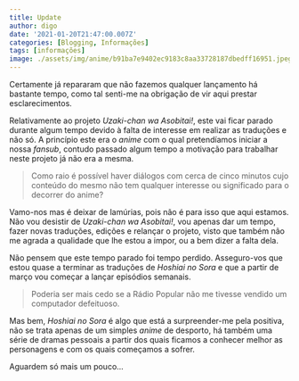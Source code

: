 ```yaml
---
title: Update
author: digo
date: '2021-01-20T21:47:00.007Z'
categories: [Blogging, Informações]
tags: [informações]
image: ./assets/img/anime/b91ba7e9402ec9183c8aa33728187dbedff16951.jpeg
---
```


Certamente já repararam que não fazemos qualquer lançamento há bastante tempo, como tal senti-me na obrigação de vir aqui prestar esclarecimentos.

Relativamente ao projeto *Uzaki-chan wa Asobitai!*, este vai ficar parado durante algum tempo devido à falta de interesse em realizar as traduções e não só. A princípio este era o *anime* com o qual pretendíamos iniciar a nossa *fansub*, contudo passado algum tempo a motivação para trabalhar neste projeto já não era a mesma.

> Como raio é possível haver diálogos com cerca de cinco minutos cujo conteúdo do mesmo não tem qualquer interesse ou significado para o decorrer do anime?

Vamo-nos mas é deixar de lamúrias, pois não é para isso que aqui estamos. Não vou desistir de *Uzaki-chan wa Asobitai!*, vou apenas dar um tempo, fazer novas traduções, edições e relançar o projeto, visto que também não me agrada a qualidade que lhe estou a impor, ou a bem dizer a falta dela.

Não pensem que este tempo parado foi tempo perdido. Asseguro-vos que estou quase a terminar as traduções de *Hoshiai no Sora* e que a partir de março vou começar a lançar episódios semanais.

> Poderia ser mais cedo se a Rádio Popular não me tivesse vendido um computador defeituoso.

Mas bem, *Hoshiai no Sora* é algo que está a surpreender-me pela positiva, não se trata apenas de um simples *anime* de desporto, há também uma série de dramas pessoais a partir dos quais ficamos a conhecer melhor as personagens e com os quais começamos a sofrer.

Aguardem só mais um pouco...